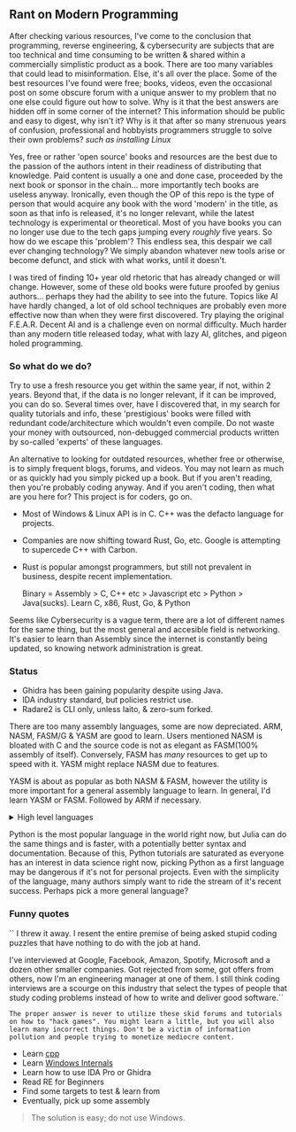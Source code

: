## Rant on Modern Programming

After checking various resources, I've come to the conclusion that programming, reverse engineering, & cybersecurity are subjects that are too technical and time consuming to be written & shared within a commercially simplistic product as a book. There are too many variables that could lead to misinformation. Else, it's all over the place. Some of the best resources I've found were free; books, videos, even the occasional post on some obscure forum with a unique answer to my problem that no one else could figure out how to solve. Why is it that the best answers are hidden off in some corner of the internet? This information should be public and easy to digest, why isn't it? Why is it that after so many strenuous years of confusion, professional and hobbyists programmers struggle to solve their own problems? *such as installing Linux*

Yes, free or rather 'open source' books and resources are the best due to the passion of the authors intent in their readiness of distributing that knowledge. Paid content is usually a one and done case, proceeded by the next book or sponsor in the chain... more importantly tech books are useless anyway. Ironically, even though the OP of this repo is the type of person that would acquire any book with the word 'modern' in the title, as soon as that info is released, it's no longer relevant, while the latest technology is experimental or theoretical. Most of you have books you can no longer use due to the tech gaps jumping every *roughly* five years. So how do we escape this 'problem'? This endless sea, this despair we call ever changing technology? We simply abandon whatever new tools arise or become defunct, and stick with what works, until it doesn't.

I was tired of finding 10+ year old rhetoric that has already changed or will change. However, some of these old books were future proofed by genius authors... perhaps they had the ability to see into the future. Topics like AI have hardly changed, a lot of old school techniques are probably even more effective now than when they were first discovered. Try playing the original F.E.A.R. Decent AI and is a challenge even on normal difficulty. Much harder than any modern title released today, what with lazy AI, glitches, and pigeon holed programming. 

### So what do we do?

Try to use a fresh resource you get within the same year, if not, within 2 years. Beyond that, if the data is no longer relevant, if it can be improved, you can do so. Several times over, have I discovered that, in my search for quality tutorials and info, these 'prestigious' books were filled with redundant code/architecture which wouldn't even compile. Do not waste your money with outsourced, non-debugged commercial products written by so-called 'experts' of these languages.

An alternative to looking for outdated resources, whether free or otherwise, is to simply frequent blogs, forums, and videos. You may not learn as much or as quickly had you
simply picked up a book. But if you aren't reading, then you're probably coding anyway. And if you aren't coding, then what are you here for? This project is for coders, go on.

* Most of Windows & Linux API is in C. C++ was the defacto language for projects.
* Companies are now shifting toward Rust, Go, etc. Google is attempting to supercede C++ with Carbon.
* Rust is popular amongst programmers, but still not prevalent in business, despite recent implementation.

  Binary = Assembly > C, C++ etc > Javascript etc > Python > Java(sucks). 
Learn C, x86, Rust, Go, & Python

Seems like Cybersecurity is a vague term, there are a lot of different names for the same thing, but the most general and accesible field is networking. It's easier to learn than Assembly since the internet is constantly being updated, so knowing network administration is great.

### Status

* Ghidra has been gaining popularity despite using Java.
* IDA industry standard, but policies restrict use.
* Radare2 is CLI only, unless Iaito, & zero-sum forked. 

There are too many assembly languages, some are now depreciated.
ARM, NASM, FASM/G & YASM are good to learn. Users mentioned NASM is bloated with C and the source code is not as elegant as FASM(100% assembly of itself).
Conversely, FASM has *many* resources to get up to speed with it. YASM might replace NASM due to features.

YASM is about as popular as both NASM & FASM, however the utility is more important for a
general assembly language to learn. In general, I'd learn YASM or FASM. Followed by ARM if necessary.

<details><summary>High level languages</summary> 

Personal Recommendation:
Learn C, C++, and Python, then [Rust](https://github.com/anshulrgoyal/rust-web-developer-roadmap)/[Go](https://roadmap.sh/golang)

You'll need C and C++ for legacy hardware, games, and Windows stuff.
Python is just good to have. Rust is convienent, powerful, it might replace C/C++
'Go' for the same reasons, it's another modern language to know that may transition over into Carbon's release.

Go is easier to learn than Rust due to simplicity, but it 
also has similiar effectiveness to Rust and C. (Meaning it's faster than
Python). </details>

Python is the most popular language in the world right now, but Julia can do the same things and is faster, with a potentially better syntax and documentation.
Because of this, Python tutorials are saturated as everyone has an interest in data science right now, picking Python as a first language may be dangerous if it's 
not for personal projects. Even with the simplicity of the language, many authors simply want to ride the stream of it's recent success. Perhaps pick a more general language?

### Funny quotes

`` I threw it away. I resent the entire premise of being asked stupid coding puzzles that have nothing to do with the job at hand.

I've interviewed at Google, Facebook, Amazon, Spotify, Microsoft and a dozen other smaller companies. Got rejected from some, got offers from others, now I'm an engineering manager at one of them. I still think coding interviews are a scourge on this industry that select the types of people that study coding problems instead of how to write and deliver good software.``

``` The proper answer is never to utilize these skid forums and tutorials on how to "hack games". You might learn a little, but you will also learn many incorrect things. Don't be a victim of information pollution and people trying to monetize mediocre content. ```

  * Learn [cpp](https://www.learncpp.com/)
  * Learn [Windows Internals](https://www.amazon.com/Windows-Kernel-Programming-Pavel-Yosifovich/dp/B0BW2X91L2/)
  * Learn how to use IDA Pro or Ghidra
  * Read RE for Beginners
  * Find some targets to test & learn from
  * Eventually, pick up some assembly 

> The solution is easy; do not use Windows. 
